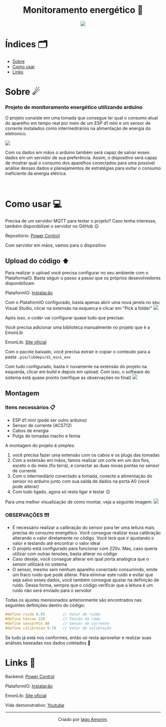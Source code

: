 <h1 align="center"> Monitoramento energético 🔌</h1>
<div align="center">
  
  <img src="https://img.shields.io/badge/C-00599C?style=for-the-badge&logo=c&logoColor=white">
  
</div>


# Índices 🗂
* [Sobre](#sobre-)
* [Como usar](#como-usar-)
* [Links](#links-)

# Sobre ☄

### Projeto de monitoramento energético utilizando arduino 

O projeto consiste em uma tomada que consegue ler qual o consumo atual do aparelho em tempo real por meio de um ESP d1 mini e um sensor de corrente instalados como intermedirários na alimentação de energia do eletronico.

<img src="assets/img/img01.jpg">

<br/>

Com os dados em mãos o arduino também será capaz de salvar esses dados em um servidor de sua preferência. Assim, o dispositivo será capaz de mostrar qual o consumo dos aparelhos conectados para uma possível análise desses dados e planejamentos de estratégias para evitar o consumo ineficiente da energia elétrica.

<br/>

# Como usar 💻

Precisa de um servidor MQTT para testar o projeto? Caso tenha interesse, também disponibilizei o servidor no GitHub 😉

Repositório: [Power Control](https://github.com/danonep2/Power-Control)


Com servidor em mãos, vamos para o dispositivo

## Upload do código ⬆️
Para realizar o upload você precisa configurar no seu ambiente com o PlataformaIO. 
Basta seguir o passo a passo que os próprios desevolvedores disponibilizam

PlataformIO: [Instalação](https://docs.platformio.org/en/latest/core/installation/index.html)

Com o PlataformIO configurado, basta apenas abrir uma nova janela no seu Visual Studio, clicar na extensão na esquerca e clicar em "Pick a folder"
<img src="./assets/img/img03.png">

Após isso, o coder vai configurar quase tudo que precisar.

Você precisa adicionar uma biblioteca manualmente no projeto que é a EmonLib

EmonLib: [Site oficial](https://docs.arduino.cc/libraries/emonlib/)

Com o pacote baixado, você precisa extrair e copiar o conteudo para a pasta `.pio/libdeps/d1_mini_env`

Com tudo configurado, basta ir novamente na extensão do projeto na esquerda, clicar em build e depois em upload. Com isso, o software do sistema está quase pronto (verifique as observações no final)
<img src="./assets/img/img04.png">

## Montagem
### Itens necessários 📋
- ESP d1 mini (pode ser outro arduino)
- Sensor de corrente (ACS712)
- Cabos de energia 
- Pulgs de tomadas macho e femia

A montagem do projeto é simples: 
1. você precisa fazer uma extensão com os cabos e os plugs das tomadas
2. Com a extensão em mãos, famos realizar um corte em um dos fios, exceto o do meio (fio terra), e conectar as duas novas pontas no sensor de corrente
3. Com o intermediário conectado a tomada, conecte a alimentação do sensor no arduino junto com sua saida de dados na porta A0 (você pode alterar)
4. Com tudo ligado, agora só resta ligar e testar 😉

Para uma melhor visualização de como montar, veja a seguinte imagem:
<img src="./assets/img/img02.png">

### OBSERVAÇÔES ❗❗❗

- É necessário realizar a calibração do sensor para ter uma leitura mais precisa do consumo energético. Você consegue realizar essa calibração alterando o valor diretamente no código. Você terá que ir ajustando o valor e testando até encontrar o valor ideal
- O projeto está configurado para funcionar com 220v. Mas, caso queria utilizar com outras tensões, basta alterar no código
- Caso deseje, você consegue alterar em qual porta analógica que o sensor utilizará no sistema
- O sensor, mesmo sem nenhum aparelho conectado consumindo, emite um fraco ruído que pode alterar. Para eliminar este ruído e evitar que seja salvo esses dados, você também consegue ajustar na definição de ruído. Dessa forma, sempre que o código verificar que a leitura é um ruído não será enviado para o servidor

Todas os ajustes mensionados anteriormente são encontrados nas seguintes definições dentro do código:

```C
#define ruido 0.05        // Valor de ruído
#define tensao 220        // Tensão da rede
#define sensorPin A0      // Sensor de corrente
#define calibracao 9.78   // Valor de calibração
```

Se tudo já está nos conformes, então só resta aproveitar e realizar suas análises baseadas nos dados coletados 🫡


# Links 🔗
Backend: [Power Control](https://github.com/danonep2/Power-Control)

PlataformIO: [Instalação](https://docs.platformio.org/en/latest/core/installation/index.html)

EmonLib: [Site oficial](https://docs.arduino.cc/libraries/emonlib/)

Víde demonstrativo: [Youtube](https://youtu.be/wcLYKmU12DQ)

<hr>
<div align="center">

Criado por [Iago Amorim](https://github.com/danonep2).

</div>

